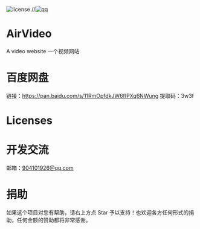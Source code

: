 ![license](https://img.shields.io/github/license/Air-999/AirVideo)
//![qq](https://img.shields.io/badge/QQ群-904101926-green)
# AirVideo
A video website 一个视频网站
# 百度网盘
链接：https://pan.baidu.com/s/11RmOpfdkJW6fIPXq6NWung 
提取码：3w3f
# Licenses
# 开发交流
邮箱：904101926@qq.com
# 捐助
如果这个项目对您有帮助，请右上方点 Star 予以支持！也欢迎各方任何形式的捐助，任何金额的赞助都将非常感谢。
